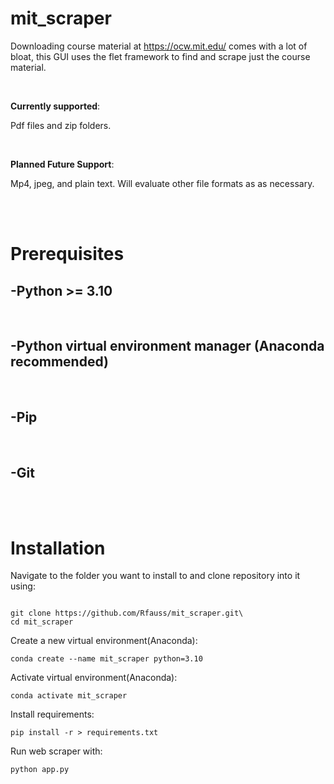 # mit_scraper
Downloading course material at https://ocw.mit.edu/ comes with a lot of bloat, this GUI uses the flet framework to find and scrape just the course material. 


<br/>

**Currently supported**:

Pdf files and zip folders. 

<br/>

**Planned Future Support**:

Mp4, jpeg, and plain text. Will evaluate other file formats as as necessary.

<br/>
<br/>

# Prerequisites

-Python >= 3.10
-

<br/>

-Python virtual environment manager (Anaconda recommended)
-
<br/>

-Pip
-

<br/>

-Git
-

<br/>
<br/>

# Installation 

Navigate to the folder you want to install to and clone repository into it using:  

```

git clone https://github.com/Rfauss/mit_scraper.git\
cd mit_scraper

```

Create a new virtual environment(Anaconda):

```
conda create --name mit_scraper python=3.10
```
Activate virtual environment(Anaconda):
```
conda activate mit_scraper
```

Install requirements:
```
pip install -r > requirements.txt
```

Run web scraper with:
```
python app.py 
```